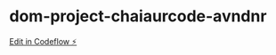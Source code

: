 # dom-project-chaiaurcode-avndnr

[Edit in Codeflow ⚡️](https://stackblitz.com/~/github.com/nitinjha3/dom-project-chaiaurcode-avndnr)